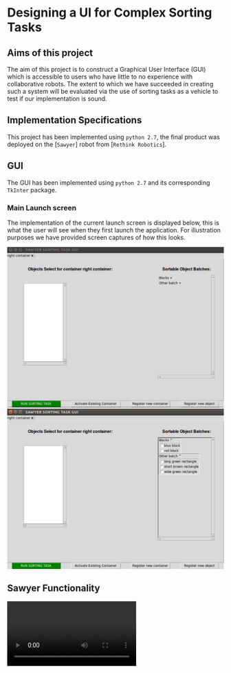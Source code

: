 # Designing a UI for Complex Sorting Tasks


## Aims of this project
The aim of this project is to construct a Graphical User Interface (GUI) which is accessible to users who have little to no experience with collaborative robots. The extent to which we have succeeded in creating such a system will be evaluated via the use of sorting tasks as a vehicle to test if our implementation is sound.



## Implementation Specifications
This project has been implemented using `python 2.7`, the final product was deployed on the [`Sawyer`] robot from [`Rethink Robotics`]. 



## GUI
The GUI has been implemented using `python 2.7` and its corresponding `TkInter` package. 

### Main Launch screen
The implementation of the current launch screen is displayed below, this is what the user will see when they first launch the application. For illustration purposes we have provided screen captures of how this looks.

![GUI at application launch](Images/p2_default_main_ui.png)
![GUI with expanded batches](Images/p2_expanded_batches.png)





## Sawyer Functionality
![Sawyer Sorting](videos/final_gripping_and_approach.m4v)
  
